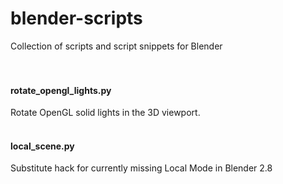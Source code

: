 # blender-scripts
Collection of scripts and script snippets for Blender
</br>
</br>
</br>
#### rotate_opengl_lights.py
Rotate OpenGL solid lights in the 3D viewport. 
</br>
</br>
#### local_scene.py
Substitute hack for currently missing Local Mode in Blender 2.8
